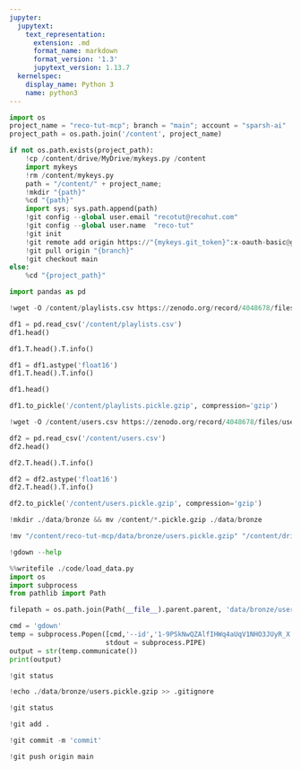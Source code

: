 ```yaml
---
jupyter:
  jupytext:
    text_representation:
      extension: .md
      format_name: markdown
      format_version: '1.3'
      jupytext_version: 1.13.7
  kernelspec:
    display_name: Python 3
    name: python3
---
```


```python id="86MgMsi_GD70" colab={"base_uri": "https://localhost:8080/"} executionInfo={"status": "ok", "timestamp": 1628247309149, "user_tz": -330, "elapsed": 2053, "user": {"displayName": "Sparsh Agarwal", "photoUrl": "", "userId": "13037694610922482904"}} outputId="e2daa42c-914b-46e6-c03f-c17b56c751f2"
import os
project_name = "reco-tut-mcp"; branch = "main"; account = "sparsh-ai"
project_path = os.path.join('/content', project_name)

if not os.path.exists(project_path):
    !cp /content/drive/MyDrive/mykeys.py /content
    import mykeys
    !rm /content/mykeys.py
    path = "/content/" + project_name; 
    !mkdir "{path}"
    %cd "{path}"
    import sys; sys.path.append(path)
    !git config --global user.email "recotut@recohut.com"
    !git config --global user.name  "reco-tut"
    !git init
    !git remote add origin https://"{mykeys.git_token}":x-oauth-basic@github.com/"{account}"/"{project_name}".git
    !git pull origin "{branch}"
    !git checkout main
else:
    %cd "{project_path}"
```

```python id="Y8Zw_6uTGD71" executionInfo={"status": "ok", "timestamp": 1628247358577, "user_tz": -330, "elapsed": 7, "user": {"displayName": "Sparsh Agarwal", "photoUrl": "", "userId": "13037694610922482904"}}
import pandas as pd
```

```python colab={"base_uri": "https://localhost:8080/"} id="eUkYpgziGvhA" executionInfo={"status": "ok", "timestamp": 1628247408810, "user_tz": -330, "elapsed": 3109, "user": {"displayName": "Sparsh Agarwal", "photoUrl": "", "userId": "13037694610922482904"}} outputId="f4fed81f-ec91-4278-83b6-e4436931e2f9"
!wget -O /content/playlists.csv https://zenodo.org/record/4048678/files/playlist_features.csv?download=1
```

```python colab={"base_uri": "https://localhost:8080/", "height": 253} id="k3e9JL8PG6-P" executionInfo={"status": "ok", "timestamp": 1628247435919, "user_tz": -330, "elapsed": 597, "user": {"displayName": "Sparsh Agarwal", "photoUrl": "", "userId": "13037694610922482904"}} outputId="30040136-a44d-4dc0-bfaf-2e5efa068c15"
df1 = pd.read_csv('/content/playlists.csv')
df1.head()
```

```python colab={"base_uri": "https://localhost:8080/"} id="ZuaqmfxuHCHA" executionInfo={"status": "ok", "timestamp": 1628247462751, "user_tz": -330, "elapsed": 521, "user": {"displayName": "Sparsh Agarwal", "photoUrl": "", "userId": "13037694610922482904"}} outputId="756e39d6-eef5-4018-b726-310196d9cc40"
df1.T.head().T.info()
```

```python colab={"base_uri": "https://localhost:8080/"} id="-qBMnhmQHI1g" executionInfo={"status": "ok", "timestamp": 1628247529021, "user_tz": -330, "elapsed": 7, "user": {"displayName": "Sparsh Agarwal", "photoUrl": "", "userId": "13037694610922482904"}} outputId="a62c752f-a4c9-4a9c-b24c-69de940a0305"
df1 = df1.astype('float16')
df1.T.head().T.info()
```

```python colab={"base_uri": "https://localhost:8080/", "height": 253} id="RfA5mvoeHxuy" executionInfo={"status": "ok", "timestamp": 1628247633547, "user_tz": -330, "elapsed": 526, "user": {"displayName": "Sparsh Agarwal", "photoUrl": "", "userId": "13037694610922482904"}} outputId="a89d52d4-fcc7-460a-c2b8-be34f9ffdd66"
df1.head()
```

```python id="orm-LeUNHZGo" executionInfo={"status": "ok", "timestamp": 1628247604335, "user_tz": -330, "elapsed": 780, "user": {"displayName": "Sparsh Agarwal", "photoUrl": "", "userId": "13037694610922482904"}}
df1.to_pickle('/content/playlists.pickle.gzip', compression='gzip')
```

```python colab={"base_uri": "https://localhost:8080/"} id="1FRT_6OfIImF" executionInfo={"status": "ok", "timestamp": 1628247848985, "user_tz": -330, "elapsed": 102151, "user": {"displayName": "Sparsh Agarwal", "photoUrl": "", "userId": "13037694610922482904"}} outputId="56538dbc-198f-4899-f240-91a5eb2b3d08"
!wget -O /content/users.csv https://zenodo.org/record/4048678/files/user_features.csv?download=1
```

```python colab={"base_uri": "https://localhost:8080/", "height": 253} id="_ia9b2YlIImZ" executionInfo={"status": "ok", "timestamp": 1628249526586, "user_tz": -330, "elapsed": 24278, "user": {"displayName": "Sparsh Agarwal", "photoUrl": "", "userId": "13037694610922482904"}} outputId="1645ba74-d4cc-4539-d58d-934b6bb42332"
df2 = pd.read_csv('/content/users.csv')
df2.head()
```

```python colab={"base_uri": "https://localhost:8080/"} id="75EtaVBOIIma" executionInfo={"status": "ok", "timestamp": 1628249526587, "user_tz": -330, "elapsed": 9, "user": {"displayName": "Sparsh Agarwal", "photoUrl": "", "userId": "13037694610922482904"}} outputId="1540a7cb-3dbd-46d0-eb78-b422dba8d11f"
df2.T.head().T.info()
```

```python colab={"base_uri": "https://localhost:8080/"} id="2QQQy5mvIIme" executionInfo={"status": "ok", "timestamp": 1628247889324, "user_tz": -330, "elapsed": 772, "user": {"displayName": "Sparsh Agarwal", "photoUrl": "", "userId": "13037694610922482904"}} outputId="7cb01abf-5770-4365-95a6-21c73fb0cce3"
df2 = df2.astype('float16')
df2.T.head().T.info()
```

```python id="gNtdLYciIImg" executionInfo={"status": "ok", "timestamp": 1628247942548, "user_tz": -330, "elapsed": 12277, "user": {"displayName": "Sparsh Agarwal", "photoUrl": "", "userId": "13037694610922482904"}}
df2.to_pickle('/content/users.pickle.gzip', compression='gzip')
```

```python id="kVs03ofVJJul" executionInfo={"status": "ok", "timestamp": 1628248040205, "user_tz": -330, "elapsed": 518, "user": {"displayName": "Sparsh Agarwal", "photoUrl": "", "userId": "13037694610922482904"}}
!mkdir ./data/bronze && mv /content/*.pickle.gzip ./data/bronze
```

```python id="h5XxhhxqLJG4" executionInfo={"status": "ok", "timestamp": 1628249721469, "user_tz": -330, "elapsed": 653, "user": {"displayName": "Sparsh Agarwal", "photoUrl": "", "userId": "13037694610922482904"}}
!mv "/content/reco-tut-mcp/data/bronze/users.pickle.gzip" "/content/drive/MyDrive/shareddata"
```

```python colab={"base_uri": "https://localhost:8080/"} id="BzVqyGonQ3Gx" executionInfo={"status": "ok", "timestamp": 1628250015276, "user_tz": -330, "elapsed": 470, "user": {"displayName": "Sparsh Agarwal", "photoUrl": "", "userId": "13037694610922482904"}} outputId="0ff319f9-8572-45e0-a18c-4b659004e62b"
!gdown --help
```

```python colab={"base_uri": "https://localhost:8080/"} id="oeCDo3DxRHbi" executionInfo={"status": "ok", "timestamp": 1628251519057, "user_tz": -330, "elapsed": 526, "user": {"displayName": "Sparsh Agarwal", "photoUrl": "", "userId": "13037694610922482904"}} outputId="63115e2f-9636-445e-fcb6-557561d57af2"
%%writefile ./code/load_data.py
import os
import subprocess  
from pathlib import Path

filepath = os.path.join(Path(__file__).parent.parent, 'data/bronze/users.pickle.gzip')

cmd = 'gdown'
temp = subprocess.Popen([cmd,'--id','1-9PSkNwQZAlfIHWq4aUqV1NHO3JUyR_X','-O',filepath],
                        stdout = subprocess.PIPE) 
output = str(temp.communicate()) 
print(output)
```

```python colab={"base_uri": "https://localhost:8080/"} id="guVkKBZ-RIgM" executionInfo={"status": "ok", "timestamp": 1628251560831, "user_tz": -330, "elapsed": 529, "user": {"displayName": "Sparsh Agarwal", "photoUrl": "", "userId": "13037694610922482904"}} outputId="98f72b46-8d52-454b-c17a-564f5d7d09be"
!git status
```

```python id="nFdmtr3fVT7_" executionInfo={"status": "ok", "timestamp": 1628251450290, "user_tz": -330, "elapsed": 991, "user": {"displayName": "Sparsh Agarwal", "photoUrl": "", "userId": "13037694610922482904"}}
!echo ./data/bronze/users.pickle.gzip >> .gitignore
```

```python colab={"base_uri": "https://localhost:8080/"} id="0CYxoodOWFkh" executionInfo={"status": "ok", "timestamp": 1628251384304, "user_tz": -330, "elapsed": 19, "user": {"displayName": "Sparsh Agarwal", "photoUrl": "", "userId": "13037694610922482904"}} outputId="e2ef3a78-f950-433f-e1c4-14b9b5894a25"
!git status
```

```python id="KeyKdcQ5UVw1" executionInfo={"status": "ok", "timestamp": 1628251575929, "user_tz": -330, "elapsed": 437, "user": {"displayName": "Sparsh Agarwal", "photoUrl": "", "userId": "13037694610922482904"}}
!git add .
```

```python colab={"base_uri": "https://localhost:8080/"} id="mOYnrKRXUhdz" executionInfo={"status": "ok", "timestamp": 1628251581020, "user_tz": -330, "elapsed": 1019, "user": {"displayName": "Sparsh Agarwal", "photoUrl": "", "userId": "13037694610922482904"}} outputId="b64d4cb6-4fa8-4c5d-c839-8d65af6bd794"
!git commit -m 'commit'
```

```python colab={"base_uri": "https://localhost:8080/"} id="Ysw-JMveUlvX" executionInfo={"status": "ok", "timestamp": 1628251591871, "user_tz": -330, "elapsed": 1645, "user": {"displayName": "Sparsh Agarwal", "photoUrl": "", "userId": "13037694610922482904"}} outputId="cdf74eeb-41eb-4a83-d0ff-e702cbc169eb"
!git push origin main
```

